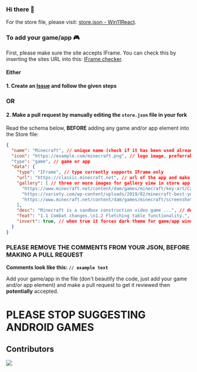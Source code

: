 ### Hi there 👋


For the store file, please visit: [store.json - Win11React](https://github.com/win11react/store/tree/main/store).

### To add your game/app 🎮

First, please make sure the site accepts IFrame. You can check this by inserting the sites URL into this: [IFrame checker](https://www.tinywebgallery.com/blog/advanced-iframe/free-iframe-checker).

#### Either

#### 1. Create an [Issue](https://github.com/win11react/store/issues/new/choose) and follow the given steps

### OR

#### 2. Make a pull request by manually editing the `store.json` file in your fork

Read the schema below, **BEFORE** adding any game and/or app element into the Store file:
```json
{
  "name": "Minecraft", // unique name (check if it has been used already in the file)
  "icon": "https://example.com/minecraft.png", // logo image, preferrably 1:1 and less than 128px of width
  "type": "game", // game or app
  "data": {
    "type": "IFrame", // type currently supports IFrame only
    "url": "https://classic.minecraft.net", // url of the app and make sure they accept Iframe
    "gallery": [ // three or more images for gallery view in store app
      "https://www.minecraft.net/content/dam/games/minecraft/key-art/CavesandCliffsPt1-dotNET-HomepagePromo-600x360.png",
      "https://variety.com/wp-content/uploads/2019/02/minecraft-best-year-yet.png?w=600",
      "https://www.minecraft.net/content/dam/games/minecraft/screenshots/RayTracing-MineCraft-PMP-Always-Something-New.jpg"
    ],
    "desc": "Minecraft is a sandbox construction video game ...", // description for store app
    "feat": "1.1 Combat changes.\n1.2 Fletching table functionality.", // features for store app
    "invert": true, // when true it forces dark theme for game/app window, default is false.
  }
}
```
### PLEASE REMOVE THE COMMENTS FROM YOUR JSON, BEFORE MAKING A PULL REQUEST
**Comments look like this: `// example text`**

Add your game/app in the file (don't beautify the code, just add your game and/or app element) and make a pull request to get it reviewed then **potentially** accepted.

# PLEASE STOP SUGGESTING ANDROID GAMES

## Contributors
<a href="https://github.com/win11react/store/graphs/contributors">
  <img src="https://contrib.rocks/image?repo=win11react/store" />
</a>
